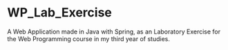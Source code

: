 # WP_Lab_Exercise
A Web Application made in Java with Spring, as an Laboratory Exercise for the Web Programming course in my third year of studies.
